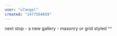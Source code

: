 ```yaml
---
user: "u7angel"
created: "1477564859"
---
```


next stop - a new gallery - masonry or grid styled ^^
